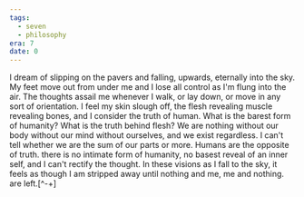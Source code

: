 ```yaml
---
tags:
  - seven
  - philosophy
era: 7
date: 0
---
```


I dream of slipping on the pavers and falling, upwards, eternally into the sky. My feet move out from under me and I lose all control as I'm flung into the air. The thoughts assail me whenever I walk, or lay down, or move in any sort of orientation. I feel my skin slough off, the flesh revealing muscle revealing bones, and I consider the truth of human. What is the barest form of humanity? What is the truth behind flesh? We are nothing without our body without our mind without ourselves, and we exist regardless. I can't tell whether we are the sum of our parts or more. Humans are the opposite of truth. there is no intimate form of humanity, no basest reveal of an inner self, and I can't rectify the thought. In these visions as I fall to the sky, it feels as though I am stripped away until nothing and me, me and nothing.  are left.[^-+]